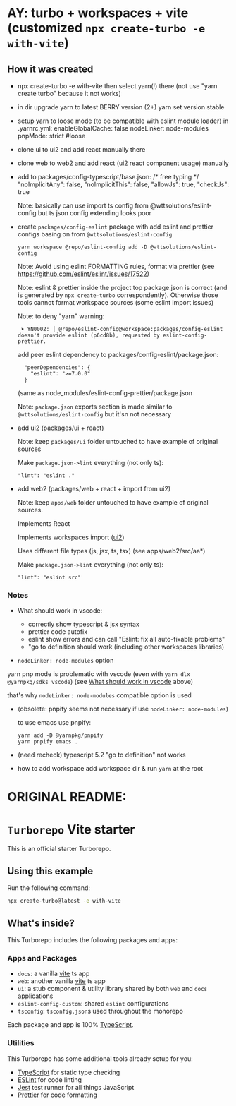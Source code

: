 # AY: turbo + workspaces + vite (customized `npx create-turbo -e with-vite`)

## How it was created
 - npx create-turbo -e with-vite
   then select yarn(!) there (not use "yarn create turbo" because it not works)

 - in dir upgrade yarn to latest BERRY version (2+)
   yarn set version stable

 - setup yarn to loose mode (to be compatible with eslint module loader)
   in .yarnrc.yml:
     enableGlobalCache: false
     nodeLinker: node-modules
     pnpMode: strict  #loose

 - clone ui to ui2 and add react manually there
 - clone web to web2 and add react (ui2 react component usage) manually


 - add to packages/config-typescript/base.json:
    /* free typing */
    "noImplicitAny": false,
    "noImplicitThis": false,
    "allowJs": true,
    "checkJs": true

   Note: basically can use import ts config from @wttsolutions/eslint-config but ts json config extending looks poor

 - create `packages/config-eslint` package with add eslint and prettier configs basing on from `@wttsolutions/eslint-config`

   ```
   yarn workspace @repo/eslint-config add -D @wttsolutions/eslint-config
   ````

   Note: Avoid using eslint FORMATTING rules, format via prettier
   (see https://github.com/eslint/eslint/issues/17522)

   Note: eslint & prettier inside the project top package.json is correct (and is generated by `npx create-turbo` correspondently). Otherwise those tools cannot format workspace sources (some eslint import issues)

   Note: to deny "yarn" warning:
   ```
    ➤ YN0002: │ @repo/eslint-config@workspace:packages/config-eslint doesn't provide eslint (p6cd8b), requested by eslint-config-prettier.
   ```
   add peer eslint dependency to packages/config-eslint/package.json:
   ```
     "peerDependencies": {
       "eslint": ">=7.0.0"
     }
   ```
   (same as node_modules/eslint-config-prettier/package.json

   Note: `package.json` exports section is made similar to `@wttsolutions/eslint-config` but it'sn not necessary

 - add ui2 <a name="ui2"></a> (packages/ui + react)

   Note: keep `packages/ui` folder untouched to have example of original sources

   Make `package.json->lint` everything (not only ts):
   ```
   "lint": "eslint ."
   ```


 - add web2 (packages/web + react + import from ui2)

   Note: keep `apps/web` folder untouched to have example of original sources.

   Implements React

   Implements workspaces import ([ui2](ui2))

   Uses different file types (js, jsx, ts, tsx) (see apps/web2/src/aa*)

   Make `package.json->lint` everything (not only ts):
   ```
   "lint": "eslint src"
   ```


### Notes

 - What should work in vscode<a name="what_should_work"></a>:
   - correctly show typescript & jsx syntax
   - prettier code autofix
   - eslint show errors and can call "Eslint: fix all auto-fixable problems"
   - "go to definition should work (including other workspaces libraries)

 - `nodeLinker: node-modules` option

 yarn pnp mode is problematic with vscode (even with `yarn dlx @yarnpkg/sdks vscode`) (see [What should work in vscode](#what_should_work) above)

   that's why `nodeLinker: node-modules` compatible option is used

- (obsolete: pnpify seems not necessary if use `nodeLinker: node-modules`)

  to use emacs use pnpify:
   ```
   yarn add -D @yarnpkg/pnpify
   yarn pnpify emacs .
   ```
 - (need recheck) typescript 5.2 "go to definition" not works

 - how to add workspace
   add workspace dir & run `yarn` at the root

# ORIGINAL README:

# `Turborepo` Vite starter

This is an official starter Turborepo.

## Using this example

Run the following command:

```sh
npx create-turbo@latest -e with-vite
```

## What's inside?

This Turborepo includes the following packages and apps:

### Apps and Packages

- `docs`: a vanilla [vite](https://vitejs.dev) ts app
- `web`: another vanilla [vite](https://vitejs.dev) ts app
- `ui`: a stub component & utility library shared by both `web` and `docs` applications
- `eslint-config-custom`: shared `eslint` configurations
- `tsconfig`: `tsconfig.json`s used throughout the monorepo

Each package and app is 100% [TypeScript](https://www.typescriptlang.org/).

### Utilities

This Turborepo has some additional tools already setup for you:

- [TypeScript](https://www.typescriptlang.org/) for static type checking
- [ESLint](https://eslint.org/) for code linting
- [Jest](https://jestjs.io) test runner for all things JavaScript
- [Prettier](https://prettier.io) for code formatting
